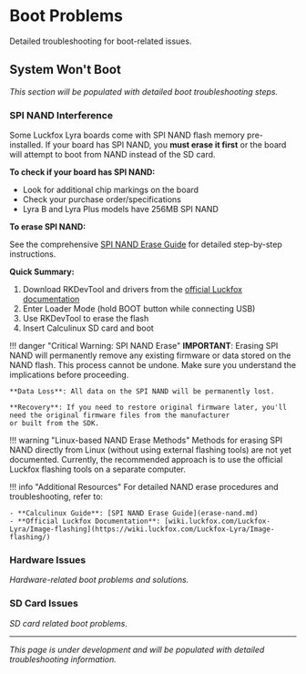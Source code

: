 # Boot Problems

Detailed troubleshooting for boot-related issues.

## System Won't Boot

*This section will be populated with detailed boot troubleshooting steps.*

### SPI NAND Interference

Some Luckfox Lyra boards come with SPI NAND flash memory pre-installed. If your board has SPI NAND, you **must erase it first** or the board will attempt to boot from NAND instead of the SD card.

**To check if your board has SPI NAND:**
- Look for additional chip markings on the board
- Check your purchase order/specifications
- Lyra B and Lyra Plus models have 256MB SPI NAND

**To erase SPI NAND:**

See the comprehensive [SPI NAND Erase Guide](erase-nand.md) for detailed step-by-step instructions.

**Quick Summary:**
1. Download RKDevTool and drivers from the [official Luckfox documentation](https://wiki.luckfox.com/Luckfox-Lyra/Image-flashing/)
2. Enter Loader Mode (hold BOOT button while connecting USB)
3. Use RKDevTool to erase the flash
4. Insert Calculinux SD card and boot

!!! danger "Critical Warning: SPI NAND Erase"
    **IMPORTANT**: Erasing SPI NAND will permanently remove any existing firmware or data stored on the NAND flash. This process cannot be undone. Make sure you understand the implications before proceeding.
    
    **Data Loss**: All data on the SPI NAND will be permanently lost.
    
    **Recovery**: If you need to restore original firmware later, you'll need the original firmware files from the manufacturer
    or built from the SDK.

!!! warning "Linux-based NAND Erase Methods"
    Methods for erasing SPI NAND directly from Linux (without using external flashing tools) are not yet documented. Currently, the recommended approach is to use the official Luckfox flashing tools on a separate computer.

!!! info "Additional Resources"
    For detailed NAND erase procedures and troubleshooting, refer to:
    
    - **Calculinux Guide**: [SPI NAND Erase Guide](erase-nand.md)
    - **Official Luckfox Documentation**: [wiki.luckfox.com/Luckfox-Lyra/Image-flashing](https://wiki.luckfox.com/Luckfox-Lyra/Image-flashing/)

### Hardware Issues

*Hardware-related boot problems and solutions.*

### SD Card Issues

*SD card related boot problems.*

---

*This page is under development and will be populated with detailed troubleshooting information.*